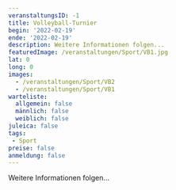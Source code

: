 ```yaml
---
veranstaltungsID: -1
title: Volleyball-Turnier
begin: '2022-02-19'
ende: '2022-02-19'
description: Weitere Informationen folgen...
featuredImage: /veranstaltungen/Sport/VB1.jpg
lat: 0
long: 0
images:
  - /veranstaltungen/Sport/VB2
  - /veranstaltungen/Sport/VB1
warteliste:
  allgemein: false
  männlich: false
  weiblich: false
juleica: false
tags:
 - Sport
preise: false
anmeldung: false
---
```

Weitere Informationen folgen...